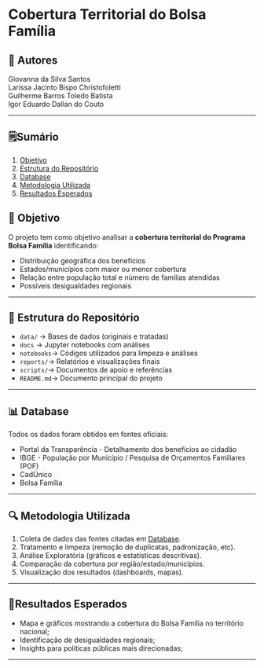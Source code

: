 # Cobertura Territorial do Bolsa Família


## 👤 Autores
Giovanna da Silva Santos   
Larissa Jacinto Bispo Christofoletti   
Guilherme Barros Toledo Batista  
Igor Eduardo Dallan do Couto   

---
## 🗒️Sumário
1. [Objetivo](#-Objetivo)
2. [Estrutura do Repositório](#-Estrutura-do-Repositório)
3. [Database](#-Database)
4. [Metodologia Utilizada](#-Metodologia-Utilizada)
5. [Resultados Esperados](#-Resultados-Esperados)

## 📌 Objetivo
O projeto tem como objetivo analisar a **cobertura territorial do Programa Bolsa Família** identificando:  
- Distribuição geográfica dos benefícios
- Estados/municípios com maior ou menor cobertura
- Relação entre população total e número de famílias atendidas
- Possíveis desigualdades regionais

---
  
## 📁 Estrutura do Repositório
- `data/` → Bases de dados (originais e tratadas)
- `docs` → Jupyter notebooks com análises
- `notebooks`→ Códigos utilizados para limpeza e análises
- `reports/`→ Relatórios e visualizações finais
- `scripts/`→ Documentos de apoio e referências
- `README.md`→ Documento principal do projeto


---
## 📊 Database
Todos os dados foram obtidos em fontes oficiais:  
- Portal da Transparência - Detalhamento dos benefícios ao cidadão
- IBGE - População por Município / Pesquisa de Orçamentos Familiares (POF)
- CadÚnico
- Bolsa Família 

---
## 🔍 Metodologia Utilizada
1. Coleta de dados das fontes citadas em [Database](#-Database).
2. Tratamento e limpeza (remoção de duplicatas, padronização, etc).
3. Análise Exploratória (gráficos e estatísticas descritivas).
4. Comparação da cobertura por região/estado/municípios.
5. Visualização dos resultados (dashboards, mapas).

---

## 🎯Resultados Esperados
- Mapa e gráficos mostrando a cobertura do Bolsa Família no território nacional;
- Identificação de desigualdades regionais;
- Insights para políticas públicas mais direcionadas;

---
